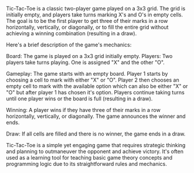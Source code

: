 Tic-Tac-Toe is a classic two-player game played on a 3x3 grid. The grid is initially empty, and players take turns marking X's and O's in empty cells. The goal is to be the first player to get three of their marks in a row horizontally, vertically, or diagonally, or to fill the entire grid without achieving a winning combination (resulting in a draw).

Here's a brief description of the game's mechanics:

Board: The game is played on a 3x3 grid initially empty.
Players: Two players take turns playing. One is assigned "X" and the other "O".

Gameplay:
The game starts with an empty board.
Player 1 starts by choosing a cell to mark with either "X" or "O".
Player 2 then chooses an empty cell to mark with the available option which can also be either "X" or "O" but after player 1 has chosen it's option.
Players continue taking turns until one player wins or the board is full (resulting in a draw).

Winning:
A player wins if they have three of their marks in a row horizontally, vertically, or diagonally.
The game announces the winner and ends.

Draw:
If all cells are filled and there is no winner, the game ends in a draw.

Tic-Tac-Toe is a simple yet engaging game that requires strategic thinking and planning to outmaneuver the opponent and achieve victory. It's often used as a learning tool for teaching basic game theory concepts and programming logic due to its straightforward rules and mechanics.